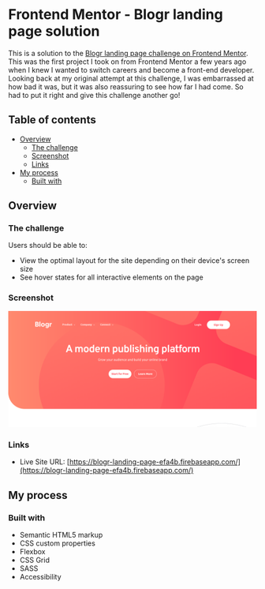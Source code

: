 # Frontend Mentor - Blogr landing page solution

This is a solution to the [Blogr landing page challenge on Frontend Mentor](https://www.frontendmentor.io/challenges/blogr-landing-page-EX2RLAApP). This was the first project I took on from Frontend Mentor a few years ago when I knew I wanted to switch careers and become a front-end developer. Looking back at my original attempt at this challenge, I was embarrassed at how bad it was, but it was also reassuring to see how far I had come. So had to put it right and give this challenge another go!

## Table of contents

- [Overview](#overview)
  - [The challenge](#the-challenge)
  - [Screenshot](#screenshot)
  - [Links](#links)
- [My process](#my-process)
  - [Built with](#built-with)

## Overview

### The challenge

Users should be able to:

- View the optimal layout for the site depending on their device's screen size
- See hover states for all interactive elements on the page

### Screenshot

![](./Screenshot.png)

### Links

- Live Site URL: [https://blogr-landing-page-efa4b.firebaseapp.com/](https://blogr-landing-page-efa4b.firebaseapp.com/)

## My process

### Built with

- Semantic HTML5 markup
- CSS custom properties
- Flexbox
- CSS Grid
- SASS
- Accessibility
